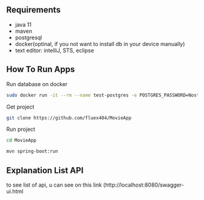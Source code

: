 ## Requirements
* java 11
* maven
* postgresql
* docker(optinal, if you not want to install db in your device manually)
* text editor: intelliJ, STS, eclipse

## How To Run Apps
Run database on docker
```sh
sudo docker run -it --rm --name test-postgres -e POSTGRES_PASSWORD=Nostra -e POSTGRES_USER=Nostra -e POSTGRES_DB=NostraMovie -p 5432:5432 postgres:13
```
Get project
```sh
git clone https://github.com/fluex404/MovieApp
```
Run project
```sh 
cd MovieApp
```

```sh 
mvn spring-boot:run
```

## Explanation List API

to see list of api, u can see on this link (http://localhost:8080/swagger-ui.html